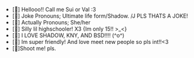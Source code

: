 - [🍓] Hellooo!! Call me Sui or Val :3
- [🍰] Joke Pronouns; Ultimate life form/Shadow. /J PLS THATS A JOKE!
- [💌] Actually Pronouns; She/her
- [🎂] Silly lil highschooler! X3 {Im only 15!! >_<}
- [🎀] I LOVE SHADOW, KNY, AND BSD!!!! (^o^)
- [💋] Im super friendly! And love meet new people so pls int!!<3 
- [💍]Shoot me! pls.
